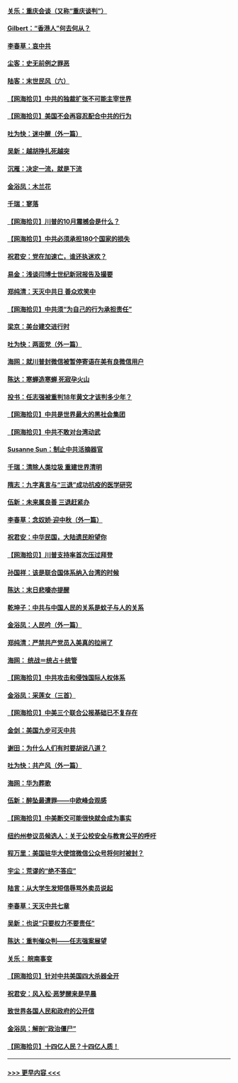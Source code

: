 #### [关乐：重庆会谈（又称“重庆谈判”）](../pages/nsc993/n12437525.md?t=09291351) 
#### [Gilbert：“香港人”何去何从？](../pages/nsc993/n12435894.md?t=09291351) 
#### [李春草：哀中共](../pages/nsc993/n12435874.md?t=09291351) 
#### [尘客：史无前例之罪恶](../pages/nsc993/n12435762.md?t=09291351) 
#### [陆客：末世民风（六）](../pages/nsc993/n12435354.md?t=09291351) 
#### [【网海拾贝】中共的独裁扩张不可能主宰世界](../pages/nsc993/n12435151.md?t=09291351) 
#### [【网海拾贝】美国不会再容忍配合中共的行为](../pages/nsc993/n12433808.md?t=09291351) 
#### [吐为快：迷中醒（外一篇）](../pages/nsc993/n12433585.md?t=09291351) 
#### [吴新：越胡挣扎死越突](../pages/nsc993/n12433562.md?t=09291351) 
#### [沉雁：决定一流，就是下流](../pages/nsc993/n12432128.md?t=09291351) 
#### [金浴凤：木兰花](../pages/nsc993/n12432124.md?t=09291351) 
#### [千瑞：寥落](../pages/nsc993/n12432071.md?t=09291351) 
#### [【网海拾贝】川普的10月震撼会是什么？](../pages/nsc993/n12431624.md?t=09291351) 
#### [【网海拾贝】中共必须承担180个国家的损失](../pages/nsc993/n12428893.md?t=09291351) 
#### [祝君安：党在加速亡，谁还执迷欢？](../pages/nsc993/n12428652.md?t=09291351) 
#### [易金：浅谈闫博士世纪新冠报告及撮要](../pages/nsc993/n12426822.md?t=09291351) 
#### [郑纯清：天灭中共日 善众欢笑中](../pages/nsc993/n12426784.md?t=09291351) 
#### [【网海拾贝】中共须“为自己的行为承担责任”](../pages/nsc993/n12426067.md?t=09291351) 
#### [梁京：美台建交进行时](../pages/nsc993/n12424066.md?t=09291351) 
#### [吐为快：两面党（外一篇）](../pages/nsc993/n12424043.md?t=09291351) 
#### [海网：就川普封微信被暂停寄语在美有良微信用户](../pages/nsc993/n12424021.md?t=09291351) 
#### [陈达：寒蝉造寒蝉 死寂孕火山](../pages/nsc993/n12423958.md?t=09291351) 
#### [投书：任志强被重判18年黄文才该判多少年？](../pages/nsc993/n12423672.md?t=09291351) 
#### [【网海拾贝】中共是世界最大的黑社会集团](../pages/nsc993/n12423543.md?t=09291351) 
#### [【网海拾贝】中共不敢对台湾动武](../pages/nsc993/n12421418.md?t=09291351) 
#### [Susanne Sun：制止中共活摘器官](../pages/nsc993/n12419654.md?t=09291351) 
#### [千瑞：清除人类垃圾 重建世界清明](../pages/nsc993/n12419414.md?t=09291351) 
#### [隋志：九字真言与“三退”成功抗疫的医学研究](../pages/nsc993/n12419248.md?t=09291351) 
#### [伍新：未来属良善 三退赶紧办](../pages/nsc993/n12418496.md?t=09291351) 
#### [李春草：念奴娇·迎中秋（外一篇）](../pages/nsc993/n12418465.md?t=09291351) 
#### [祝君安：中华民国，大陆遗民盼望你](../pages/nsc993/n12418089.md?t=09291351) 
#### [【网海拾贝】川普支持率首次压过拜登](../pages/nsc993/n12418050.md?t=09291351) 
#### [孙国祥：该是联合国体系纳入台湾的时候](../pages/nsc993/n12417369.md?t=09291351) 
#### [陈达：末日悲嚎亦提醒](../pages/nsc993/n12416736.md?t=09291351) 
#### [乾坤子：中共与中国人民的关系是蚊子与人的关系](../pages/nsc993/n12416632.md?t=09291351) 
#### [金浴凤：人民吟（外一篇）](../pages/nsc993/n12416567.md?t=09291351) 
#### [郑纯清：严禁共产党员入美真的拉闸了](../pages/nsc993/n12416550.md?t=09291351) 
#### [海网： 统战＝统占＋统管](../pages/nsc993/n12416404.md?t=09291351) 
#### [【网海拾贝】中共攻击和侵蚀国际人权体系](../pages/nsc993/n12416250.md?t=09291351) 
#### [金浴凤：采莲女（三首）](../pages/nsc993/n12415517.md?t=09291351) 
#### [【网海拾贝】中美三个联合公报基础已不复存在](../pages/nsc993/n12415054.md?t=09291351) 
#### [金剑：美国九步可灭中共](../pages/nsc993/n12413183.md?t=09291351) 
#### [谢田：为什么人们有时要胡说八道？](../pages/nsc993/n12411861.md?t=09291351) 
#### [吐为快：共产风（外一篇）](../pages/nsc993/n12411761.md?t=09291351) 
#### [海网：华为葬歌](../pages/nsc993/n12410381.md?t=09291351) 
#### [伍新：醉坠最遭罪——中欧峰会观感](../pages/nsc993/n12410364.md?t=09291351) 
#### [【网海拾贝】中美断交可能很快就会成为事实](../pages/nsc993/n12409495.md?t=09291351) 
#### [纽约州参议员候选人：关于公校安全与教育公平的呼吁](../pages/nsc993/n12409228.md?t=09291351) 
#### [程万里：美国驻华大使馆微信公众号将何时被封？](../pages/nsc993/n12407397.md?t=09291351) 
#### [宇尘：荒谬的“绝不答应”](../pages/nsc993/n12407360.md?t=09291351) 
#### [陆言：从大学生发短信辱骂外卖员说起](../pages/nsc993/n12407285.md?t=09291351) 
#### [李春草：天灭中共七章](../pages/nsc993/n12406988.md?t=09291351) 
#### [吴新：也说“只要权力不要责任”](../pages/nsc993/n12406966.md?t=09291351) 
#### [陈达：重判催众判——任志强案展望](../pages/nsc993/n12404540.md?t=09291351) 
#### [关乐： 皖南事变](../pages/nsc993/n12404288.md?t=09291351) 
#### [【网海拾贝】针对中共美国四大杀器全开](../pages/nsc993/n12404172.md?t=09291351) 
#### [祝君安：风入松‧恶梦醒来是早晨](../pages/nsc993/n12401953.md?t=09291351) 
#### [致世界各国人民和政府的公开信](../pages/nsc993/n12401824.md?t=09291351) 
#### [金浴凤：解剖“政治僵尸”](../pages/nsc993/n12401808.md?t=09291351) 
#### [【网海拾贝】十四亿人民？十四亿人质！](../pages/nsc993/n12401708.md?t=09291351) 

----
#### [ >>> 更早内容 <<< ](../indexes/nsc993-earlier.md)

